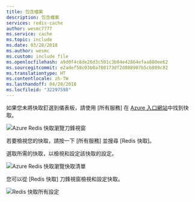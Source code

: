 ```yaml
---
title: 包含檔案
description: 包含檔案
services: redis-cache
author: wesmc7777
ms.service: cache
ms.topic: include
ms.date: 03/28/2018
ms.author: wesmc
ms.custom: include file
ms.openlocfilehash: a9d0f4c8de26d3c501c3b04e42864efaa880ee62
ms.sourcegitcommit: e2adef58c03b0a780173df2d988907b5cb809c82
ms.translationtype: HT
ms.contentlocale: zh-TW
ms.lasthandoff: 04/28/2018
ms.locfileid: "32297598"
---
```

如果您未將快取釘選到儀表板，請使用 [所有服務] 在 [Azure 入口網站](https://portal.azure.com)中找到快取。

![Azure Redis 快取瀏覽刀鋒視窗](media/redis-cache-browse/redis-cache-browse.png)

若要檢視您的快取，請按一下 [所有服務] 並搜尋 [Redis 快取]。 

選取所需的快取，以檢視和設定該快取的設定。

![Azure Redis 快取瀏覽快取清單](media/redis-cache-browse/redis-caches.png)

您可以從 [Redis 快取] 刀鋒視窗檢視和設定快取。

![Redis 快取所有設定](media/redis-cache-browse/redis-cache-blade.png)


